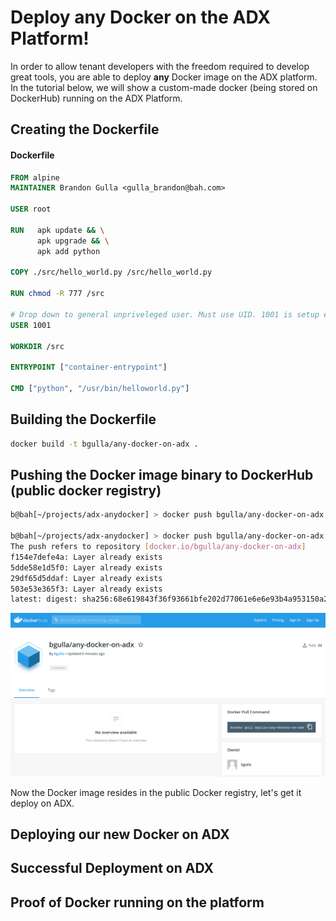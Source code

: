 # Deploy any Docker on the ADX Platform!

In order to allow tenant developers with the freedom required to develop great tools, you are able to deploy **any** Docker image on the 
ADX platform. In the tutorial below, we will show a custom-made docker (being stored on DockerHub) running on the ADX Platform.

## Creating the Dockerfile

#### Dockerfile
```dockerfile
FROM alpine
MAINTAINER Brandon Gulla <gulla_brandon@bah.com>

USER root

RUN   apk update && \
      apk upgrade && \
      apk add python

COPY ./src/hello_world.py /src/hello_world.py

RUN chmod -R 777 /src

# Drop down to general unpriveleged user. Must use UID. 1001 is setup earlier.
USER 1001

WORKDIR /src

ENTRYPOINT ["container-entrypoint"]

CMD ["python", "/usr/bin/helloworld.py"]
```

## Building the Dockerfile
```bash
docker build -t bgulla/any-docker-on-adx .
```

## Pushing the Docker image binary to DockerHub (public docker registry)
```bash
b@bah[~/projects/adx-anydocker] > docker push bgulla/any-docker-on-adx

b@bah[~/projects/adx-anydocker] > docker push bgulla/any-docker-on-adx
The push refers to repository [docker.io/bgulla/any-docker-on-adx]
f154e7defe4a: Layer already exists
5dde58e1d5f0: Layer already exists
29df65d5ddaf: Layer already exists
503e53e365f3: Layer already exists
latest: digest: sha256:68e619843f36f93661bfe202d77061e6e6e93b4a953150a25a7a35d8a9576c33 size: 1154

```

![Dockerhub](/static/dockerhub.png?raw=true)

Now the Docker image resides in the public Docker registry, let's get it deploy on ADX.

## Deploying our new Docker on ADX


## Successful Deployment on ADX

## Proof of Docker running on the platform

